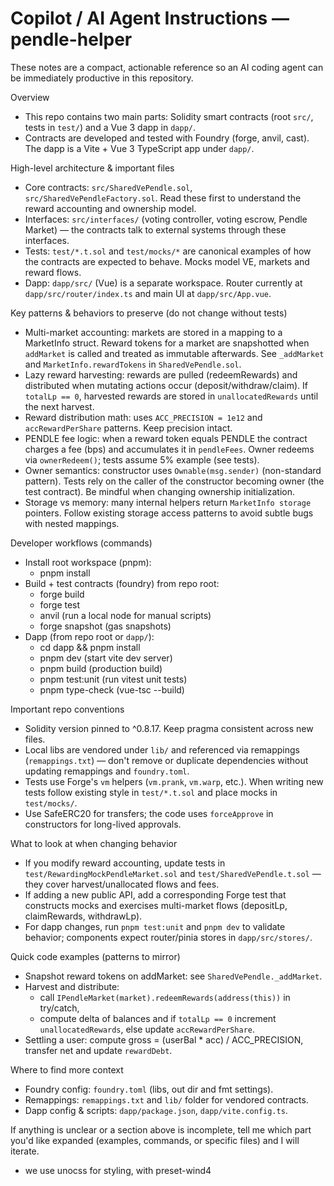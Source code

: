 # Copilot / AI Agent Instructions — pendle-helper

These notes are a compact, actionable reference so an AI coding agent can be immediately productive in this repository.

Overview
- This repo contains two main parts: Solidity smart contracts (root `src/`, tests in `test/`) and a Vue 3 dapp in `dapp/`.
- Contracts are developed and tested with Foundry (forge, anvil, cast). The dapp is a Vite + Vue 3 TypeScript app under `dapp/`.

High-level architecture & important files
- Core contracts: `src/SharedVePendle.sol`, `src/SharedVePendleFactory.sol`. Read these first to understand the reward accounting and ownership model.
- Interfaces: `src/interfaces/` (voting controller, voting escrow, Pendle Market) — the contracts talk to external systems through these interfaces.
- Tests: `test/*.t.sol` and `test/mocks/*` are canonical examples of how the contracts are expected to behave. Mocks model VE, markets and reward flows.
- Dapp: `dapp/src/` (Vue) is a separate workspace. Router currently at `dapp/src/router/index.ts` and main UI at `dapp/src/App.vue`.

Key patterns & behaviors to preserve (do not change without tests)
- Multi-market accounting: markets are stored in a mapping to a MarketInfo struct. Reward tokens for a market are snapshotted when `addMarket` is called and treated as immutable afterwards. See `_addMarket` and `MarketInfo.rewardTokens` in `SharedVePendle.sol`.
- Lazy reward harvesting: rewards are pulled (redeemRewards) and distributed when mutating actions occur (deposit/withdraw/claim). If `totalLp == 0`, harvested rewards are stored in `unallocatedRewards` until the next harvest.
- Reward distribution math: uses `ACC_PRECISION = 1e12` and `accRewardPerShare` patterns. Keep precision intact.
- PENDLE fee logic: when a reward token equals PENDLE the contract charges a fee (bps) and accumulates it in `pendleFees`. Owner redeems via `ownerRedeem()`; tests assume 5% example (see tests).
- Owner semantics: constructor uses `Ownable(msg.sender)` (non-standard pattern). Tests rely on the caller of the constructor becoming owner (the test contract). Be mindful when changing ownership initialization.
- Storage vs memory: many internal helpers return `MarketInfo storage` pointers. Follow existing storage access patterns to avoid subtle bugs with nested mappings.

Developer workflows (commands)
- Install root workspace (pnpm):
  - pnpm install
- Build + test contracts (foundry) from repo root:
  - forge build
  - forge test
  - anvil (run a local node for manual scripts)
  - forge snapshot (gas snapshots)
- Dapp (from repo root or `dapp/`):
  - cd dapp && pnpm install
  - pnpm dev (start vite dev server)
  - pnpm build (production build)
  - pnpm test:unit (run vitest unit tests)
  - pnpm type-check (vue-tsc --build)

Important repo conventions
- Solidity version pinned to ^0.8.17. Keep pragma consistent across new files.
- Local libs are vendored under `lib/` and referenced via remappings (`remappings.txt`) — don't remove or duplicate dependencies without updating remappings and `foundry.toml`.
- Tests use Forge's `vm` helpers (`vm.prank`, `vm.warp`, etc.). When writing new tests follow existing style in `test/*.t.sol` and place mocks in `test/mocks/`.
- Use SafeERC20 for transfers; the code uses `forceApprove` in constructors for long-lived approvals.

What to look at when changing behavior
- If you modify reward accounting, update tests in `test/RewardingMockPendleMarket.sol` and `test/SharedVePendle.t.sol` — they cover harvest/unallocated flows and fees.
- If adding a new public API, add a corresponding Forge test that constructs mocks and exercises multi-market flows (depositLp, claimRewards, withdrawLp).
- For dapp changes, run `pnpm test:unit` and `pnpm dev` to validate behavior; components expect router/pinia stores in `dapp/src/stores/`.

Quick code examples (patterns to mirror)
- Snapshot reward tokens on addMarket: see `SharedVePendle._addMarket`.
- Harvest and distribute:
  - call `IPendleMarket(market).redeemRewards(address(this))` in try/catch,
  - compute delta of balances and if `totalLp == 0` increment `unallocatedRewards`, else update `accRewardPerShare`.
- Settling a user: compute gross = (userBal * acc) / ACC_PRECISION, transfer net and update `rewardDebt`.

Where to find more context
- Foundry config: `foundry.toml` (libs, out dir and fmt settings).
- Remappings: `remappings.txt` and `lib/` folder for vendored contracts.
- Dapp config & scripts: `dapp/package.json`, `dapp/vite.config.ts`.

If anything is unclear or a section above is incomplete, tell me which part you'd like expanded (examples, commands, or specific files) and I will iterate.

- we use unocss for styling, with preset-wind4
